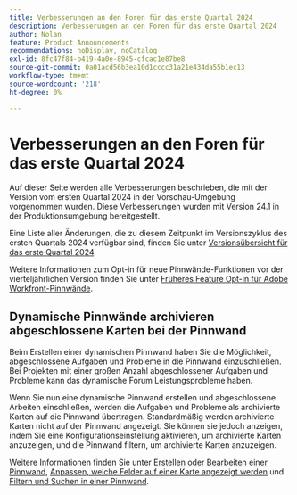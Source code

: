```yaml
---
title: Verbesserungen an den Foren für das erste Quartal 2024
description: Verbesserungen an den Foren für das erste Quartal 2024
author: Nolan
feature: Product Announcements
recommendations: noDisplay, noCatalog
exl-id: 8fc47f84-b419-4a0e-8945-cfcac1e87be8
source-git-commit: 0a01acd56b3ea10d1cccc31a21e434da55b1ec13
workflow-type: tm+mt
source-wordcount: '218'
ht-degree: 0%

---
```


# Verbesserungen an den Foren für das erste Quartal 2024

Auf dieser Seite werden alle Verbesserungen beschrieben, die mit der Version vom ersten Quartal 2024 in der Vorschau-Umgebung vorgenommen wurden. Diese Verbesserungen wurden mit Version 24.1 in der Produktionsumgebung bereitgestellt.

Eine Liste aller Änderungen, die zu diesem Zeitpunkt im Versionszyklus des ersten Quartals 2024 verfügbar sind, finden Sie unter [Versionsübersicht für das erste Quartal 2024](/help/quicksilver/product-announcements/product-releases/24-q1-release-activity/24-q1-release-overview.md).

Weitere Informationen zum Opt-in für neue Pinnwände-Funktionen vor der vierteljährlichen Version finden Sie unter [Früheres Feature Opt-in für Adobe Workfront-Pinnwände](/help/quicksilver/agile/get-started-with-boards/boards-early-feature-opt-in.md).

## Dynamische Pinnwände archivieren abgeschlossene Karten bei der Pinnwand

Beim Erstellen einer dynamischen Pinnwand haben Sie die Möglichkeit, abgeschlossene Aufgaben und Probleme in die Pinnwand einzuschließen. Bei Projekten mit einer großen Anzahl abgeschlossener Aufgaben und Probleme kann das dynamische Forum Leistungsprobleme haben.

Wenn Sie nun eine dynamische Pinnwand erstellen und abgeschlossene Arbeiten einschließen, werden die Aufgaben und Probleme als archivierte Karten auf die Pinnwand übertragen. Standardmäßig werden archivierte Karten nicht auf der Pinnwand angezeigt. Sie können sie jedoch anzeigen, indem Sie eine Konfigurationseinstellung aktivieren, um archivierte Karten anzuzeigen, und die Pinnwand filtern, um archivierte Karten anzuzeigen.

Weitere Informationen finden Sie unter [Erstellen oder Bearbeiten einer Pinnwand](/help/quicksilver/agile/get-started-with-boards/create-edit-board.md), [Anpassen, welche Felder auf einer Karte angezeigt werden](/help/quicksilver/agile/get-started-with-boards/customize-fields-on-card.md) und [Filtern und Suchen in einer Pinnwand](/help/quicksilver/agile/get-started-with-boards/filter-search-in-board.md).
